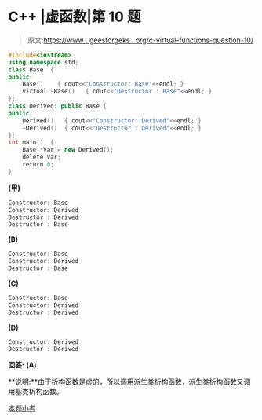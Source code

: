 # C++ |虚函数|第 10 题

> 原文:[https://www . geesforgeks . org/c-virtual-functions-question-10/](https://www.geeksforgeeks.org/c-virtual-functions-question-10/)

```cpp
#include<iostream>
using namespace std;
class Base  {
public:
    Base()    { cout<<"Constructor: Base"<<endl; }
    virtual ~Base()   { cout<<"Destructor : Base"<<endl; }
};
class Derived: public Base {
public:
    Derived()   { cout<<"Constructor: Derived"<<endl; }
    ~Derived()  { cout<<"Destructor : Derived"<<endl; }
};
int main()  {
    Base *Var = new Derived();
    delete Var;
    return 0;
}
```

**(甲)**

```cpp
Constructor: Base
Constructor: Derived
Destructor : Derived
Destructor : Base
```

**(B)**

```cpp
Constructor: Base
Constructor: Derived
Destructor : Base
```

**(C)**

```cpp
Constructor: Base
Constructor: Derived
Destructor : Derived
```

**(D)**

```cpp
Constructor: Derived
Destructor : Derived
```

**回答:** **(A)**

**说明:**由于析构函数是虚的，所以调用派生类析构函数，派生类析构函数又调用基类析构函数。

[本题小考](https://www.geeksforgeeks.org/quiz-corner-gq/)
